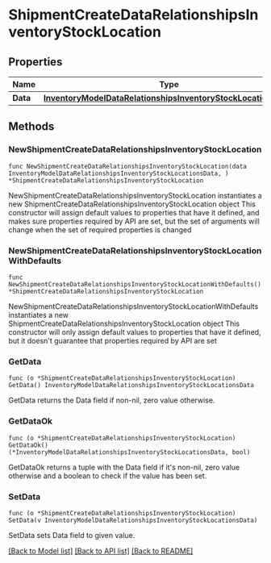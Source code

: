 # ShipmentCreateDataRelationshipsInventoryStockLocation

## Properties

Name | Type | Description | Notes
------------ | ------------- | ------------- | -------------
**Data** | [**InventoryModelDataRelationshipsInventoryStockLocationsData**](InventoryModelDataRelationshipsInventoryStockLocationsData.md) |  | 

## Methods

### NewShipmentCreateDataRelationshipsInventoryStockLocation

`func NewShipmentCreateDataRelationshipsInventoryStockLocation(data InventoryModelDataRelationshipsInventoryStockLocationsData, ) *ShipmentCreateDataRelationshipsInventoryStockLocation`

NewShipmentCreateDataRelationshipsInventoryStockLocation instantiates a new ShipmentCreateDataRelationshipsInventoryStockLocation object
This constructor will assign default values to properties that have it defined,
and makes sure properties required by API are set, but the set of arguments
will change when the set of required properties is changed

### NewShipmentCreateDataRelationshipsInventoryStockLocationWithDefaults

`func NewShipmentCreateDataRelationshipsInventoryStockLocationWithDefaults() *ShipmentCreateDataRelationshipsInventoryStockLocation`

NewShipmentCreateDataRelationshipsInventoryStockLocationWithDefaults instantiates a new ShipmentCreateDataRelationshipsInventoryStockLocation object
This constructor will only assign default values to properties that have it defined,
but it doesn't guarantee that properties required by API are set

### GetData

`func (o *ShipmentCreateDataRelationshipsInventoryStockLocation) GetData() InventoryModelDataRelationshipsInventoryStockLocationsData`

GetData returns the Data field if non-nil, zero value otherwise.

### GetDataOk

`func (o *ShipmentCreateDataRelationshipsInventoryStockLocation) GetDataOk() (*InventoryModelDataRelationshipsInventoryStockLocationsData, bool)`

GetDataOk returns a tuple with the Data field if it's non-nil, zero value otherwise
and a boolean to check if the value has been set.

### SetData

`func (o *ShipmentCreateDataRelationshipsInventoryStockLocation) SetData(v InventoryModelDataRelationshipsInventoryStockLocationsData)`

SetData sets Data field to given value.



[[Back to Model list]](../README.md#documentation-for-models) [[Back to API list]](../README.md#documentation-for-api-endpoints) [[Back to README]](../README.md)


